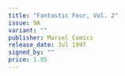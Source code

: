 ```yaml
---
title: "Fantastic Four, Vol. 2"
issue: 9A
variant: ""
publisher: Marvel Comics
release_date: Jul 1997
signed_by: ""
price: 1.95
---
```

